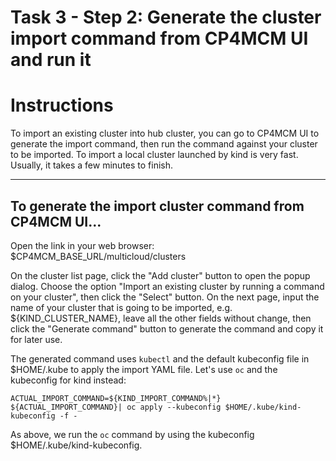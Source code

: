 # Task 3 - Step 2: Generate the cluster import command from CP4MCM UI and run it

Instructions
============

To import an existing cluster into hub cluster, you can go to CP4MCM UI to generate the import command, then
run the command against your cluster to be imported. To import a local cluster launched by kind is very fast.
Usually, it takes a few minutes to finish.

---

## To generate the import cluster command from CP4MCM UI...

Open the link in your web browser: $CP4MCM_BASE_URL/multicloud/clusters

On the cluster list page, click the "Add cluster" button to open the popup dialog. Choose the option "Import an existing cluster by running a command on your cluster", then click the "Select" button. On the next page, input the name of your cluster that is going to be imported, e.g. ${KIND_CLUSTER_NAME}, leave all the other fields without change, then click the "Generate command" button to generate the command and copy it for later use.

<!--
var::set "Paste the import command here" "KIND_IMPORT_COMMAND"
var::save "KIND_IMPORT_COMMAND"
-->

The generated command uses `kubectl` and the default kubeconfig file in $HOME/.kube to apply the import YAML file. Let's use `oc` and the kubeconfig for kind instead:

```shell
ACTUAL_IMPORT_COMMAND=${KIND_IMPORT_COMMAND%|*}
${ACTUAL_IMPORT_COMMAND}| oc apply --kubeconfig $HOME/.kube/kind-kubeconfig -f -
```

As above, we run the `oc` command by using the kubeconfig $HOME/.kube/kind-kubeconfig.
<!--
sleep 3
eval "${ACTUAL_IMPORT_COMMAND} -s | oc apply --kubeconfig $HOME/.kube/kind-kubeconfig -f - >/dev/null 2>&1"
-->
